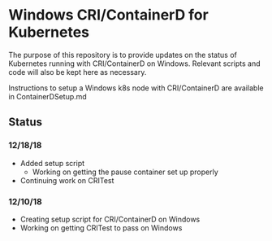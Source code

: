 # Windows CRI/ContainerD for Kubernetes
The purpose of this repository is to provide updates on the status of Kubernetes running with CRI/ContainerD on Windows.
Relevant scripts and code will also be kept here as necessary.

Instructions to setup a Windows k8s node with CRI/ContainerD are available in ContainerDSetup.md

## Status

### 12/18/18
  * Added setup script
    * Working on getting the pause container set up properly
  * Continuing work on CRITest

### 12/10/18
  * Creating setup script for CRI/ContainerD on Windows
  * Working on getting CRITest to pass on Windows
